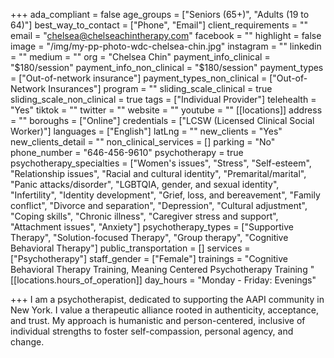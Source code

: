 +++
ada_compliant = false
age_groups = ["Seniors (65+)", "Adults (19 to 64)"]
best_way_to_contact = ["Phone", "Email"]
client_requirements = ""
email = "chelsea@chelseachintherapy.com"
facebook = ""
highlight = false
image = "/img/my-pp-photo-wdc-chelsea-chin.jpg"
instagram = ""
linkedin = ""
medium = ""
org = "Chelsea Chin"
payment_info_clinical = "$180/session"
payment_info_non_clinical = "$180/session"
payment_types = ["Out-of-network insurance"]
payment_types_non_clinical = ["Out-of-Network Insurances"]
program = ""
sliding_scale_clinical = true
sliding_scale_non_clinical = true
tags = ["Individual Provider"]
telehealth = "Yes"
tiktok = ""
twitter = ""
website = ""
youtube = ""
[[locations]]
address = ""
boroughs = ["Online"]
credentials = ["LCSW (Licensed Clinical Social Worker)"]
languages = ["English"]
latLng = ""
new_clients = "Yes"
new_clients_detail = ""
non_clinical_services = []
parking = "No"
phone_number = "646-456-9610"
psychotherapy = true
psychotherapy_specialties = ["Women's issues", "Stress", "Self-esteem", "Relationship issues", "Racial and cultural identity", "Premarital/marital", "Panic attacks/disorder", "LGBTQIA, gender, and sexual identity", "Infertility", "Identity development", "Grief, loss, and bereavement", "Family conflict", "Divorce and separation", "Depression", "Cultural adjustment", "Coping skills", "Chronic illness", "Caregiver stress and support", "Attachment issues", "Anxiety"]
psychotherapy_types = ["Supportive Therapy", "Solution-focused Therapy", "Group therapy", "Cognitive Behavioral Therapy"]
public_transportation = []
services = ["Psychotherapy"]
staff_gender = ["Female"]
trainings = "Cognitive Behavioral Therapy Training, Meaning Centered Psychotherapy Training "
[[locations.hours_of_operation]]
day_hours = "Monday - Friday: Evenings"

+++
I am a psychotherapist, dedicated to supporting the AAPI community in New York. I value a therapeutic alliance rooted in authenticity, acceptance, and trust. My approach is humanistic and person-centered, inclusive of individual strengths to foster self-compassion, personal agency, and change.